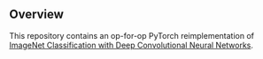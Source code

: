 
## Overview

This repository contains an op-for-op PyTorch reimplementation of [ImageNet Classification with Deep Convolutional Neural Networks](https://papers.nips.cc/paper/4824-imagenet-classification-with-deep-convolutional-neural-networks.pdf).
